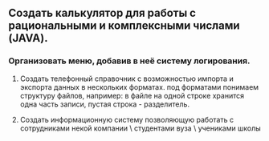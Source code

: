 ## Создать калькулятор для работы с рациональными и комплексными числами (JAVA).
### Организовать меню, добавив в неё систему логирования.

1. Создать телефонный справочник с возможностью импорта и экспорта данных в нескольких форматах.
под форматами понимаем структуру файлов, например: в файле на одной строке хранится одна часть записи, пустая строка - разделитель.

2. Создать информационную систему позволяющую работать с сотрудниками некой компании \ студентами вуза \ учениками школы

